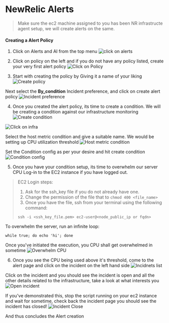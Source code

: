 # NewRelic Alerts

> Make sure the ec2 machine assigned to you  has been NR infrastructe agent setup, we will create alerts on the same.

#### Creating a Alert Policy
1. Click on Alerts and AI from the top menu
![click on alerts](./images/a_click_alerts.png)

2. Click on policy on the left and if you do not have any policy listed, create your very first alert policy
![Click on Policy](./images/a_click_policy.png)

3. Start with creating the policy by Giving it a name of your liking
![Create policy](./images/a_create_policy.png)

Next select the __By_condition__ Incident preference, and click on create alert policy
![Incident preference](./images/a_by_condition.png)

4. Once you created the alert policy, its time to create a condition. We will be creating a condition against our infrastructure monitoring
![Create condition](./images/a_create_cond.png)

![Click on infra](./images/a_click_infra.png)

Select the host metric condition and give a suitable name. We would be setting up CPU utilization threshold
![Host metric condition](./images/a_host_cond.png)

Set the Condition config as per your desire and hit create condition
![Condition config](./images/a_cond_config.png)

5. Once you have your condition setup, its time to overwhelm our server CPU
Log-in to the EC2 instance if you have logged out.
>EC2 Login steps: 
>1. Ask for the ssh_key file if you do not already have one.
>2. Change the permission of the file that to `chmod 400 <file_name>`
>3. Once you have the file, ssh from your terminal using the following command:
>```
>ssh -i <ssh_key_file.pem> ec2-user@<node_public_ip or fqdn>
>```
To overwhelm the server, run an infinite loop:
```
while true; do echo 'hi'; done
```
Once you've initiated the execution, you CPU shall get overwhelmed in sometime
![Overwhelm CPU](./images/a_overwhelm_cpu.png)

6. Once you see the CPU being used above it's threshold, come to the alert page and click on the incident on the left hand side
![Incidnets list](./images/a_incident_list.png)

Click on the incident and you should see the incident is open and all the other details related to the infrastructure, take a look at what interests you
![Open incident](./images/a_incident_open.png)

If you've demonstrated this, stop the script running on your ec2 instance and wait for sometime, check back the incident page you should see the incident has closed!
![Incident Close](./images/a_incident_close.png)


And thus concludes the Alert creation